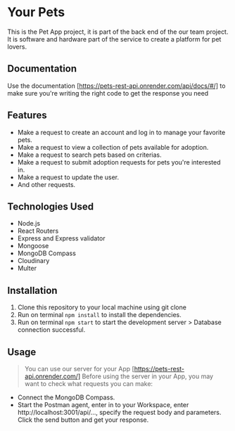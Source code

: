 # Your Pets

This is the Pet App project, it is part of the back end of the our team project. It is software and hardware part of the service to create a platform for pet lovers.

## Documentation

Use the documentation [https://pets-rest-api.onrender.com/api/docs/#/] to make sure you're writing the right code to get the response you need

## Features

- Make a request to create an account and log in to manage your favorite pets.
- Make a request to view a collection of pets available for adoption.
- Make a request to search pets based on criterias.
- Make a request to submit adoption requests for pets you're interested in.
- Make a request to update the user.
- And other requests.

## Technologies Used

- Node.js
- React Routers
- Express and Express validator
- Mongoose
- MongoDB Compass
- Cloudinary
- Multer

## Installation

1. Clone this repository to your local machine using git clone
2. Run on terminal `npm install` to install the dependencies.
3. Run on terminal `npm start` to start the development server > Database connection successful.

## Usage

> You can use our server for your App [https://pets-rest-api.onrender.com/]
> Before using the server in your App, you may want to check what requests you can make:

- Connect the MongoDB Compass.
- Start the Postman agent, enter in to your Workspace, enter http://localhost:3001/api/..., specify the request body and parameters. Click the send button and get your response.
